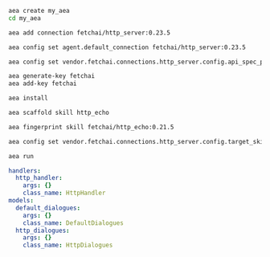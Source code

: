 ``` bash
aea create my_aea
cd my_aea
```
``` bash
aea add connection fetchai/http_server:0.23.5
```
``` bash
aea config set agent.default_connection fetchai/http_server:0.23.5
```
``` bash
aea config set vendor.fetchai.connections.http_server.config.api_spec_path "../examples/http_ex/petstore.yaml"
```
``` bash
aea generate-key fetchai
aea add-key fetchai
```
``` bash
aea install
```
``` bash
aea scaffold skill http_echo
```
``` bash
aea fingerprint skill fetchai/http_echo:0.21.5
```
``` bash
aea config set vendor.fetchai.connections.http_server.config.target_skill_id "$(aea config get agent.author)/http_echo:0.1.0" 
```
``` bash
aea run
```
``` yaml
handlers:
  http_handler:
    args: {}
    class_name: HttpHandler
models:
  default_dialogues:
    args: {}
    class_name: DefaultDialogues
  http_dialogues:
    args: {}
    class_name: HttpDialogues
```